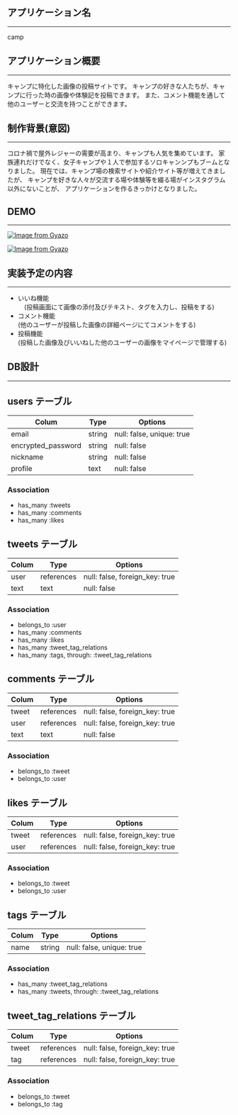 ## アプリケーション名
-------
camp

## アプリケーション概要
-------
キャンプに特化した画像の投稿サイトです。
キャンプの好きな人たちが、キャンプに行った時の画像や体験記を投稿できます。
また、コメント機能を通して他のユーザーと交流を持つことができます。

## 制作背景(意図)
-------
コロナ禍で屋外レジャーの需要が高まり、キャンプも人気を集めています。
家族連れだけでなく、女子キャンプや１人で参加するソロキャンンプもブームとなりました。
現在では、キャンプ場の検索サイトや紹介サイト等が増えてきましたが、
キャンプを好きな人々が交流する場や体験等を綴る場がインスタグラム以外にないことが、
アプリケーションを作るきっかけとなりました。

## DEMO
-------
[![Image from Gyazo](https://i.gyazo.com/23ea6e8d9040251ae00904a67dfe8f93.gif)](https://gyazo.com/23ea6e8d9040251ae00904a67dfe8f93)

[![Image from Gyazo](https://i.gyazo.com/8d4c86d3766210dd3013d10e09726e5b.gif)](https://gyazo.com/8d4c86d3766210dd3013d10e09726e5b)



## 実装予定の内容
-------
- いいね機能<br>
　(投稿画面にて画像の添付及びテキスト、タグを入力し、投稿をする)
- コメント機能<br>
(他のユーザーが投稿した画像の詳細ページにてコメントをする)
- 投稿機能<br>
(投稿した画像及びいいねした他のユーザーの画像をマイページで管理する)

## DB設計
-------



## users テーブル


| Colum              | Type   | Options                   |
| ------------------ | ------ | ------------------------- |  
| email              | string | null: false, unique: true |
| encrypted_password | string | null: false               |
| nickname           | string | null: false               |
| profile            | text   | null: false               |

### Association

- has_many :tweets
- has_many :comments
- has_many :likes


## tweets テーブル

| Colum              | Type       | Options                        |
| ------------------ | ---------- | ------------------------------ |  
| user               | references | null: false, foreign_key: true |
| text               | text       | null: false                    |

### Association

- belongs_to :user
- has_many :comments
- has_many :likes
- has_many :tweet_tag_relations
- has_many :tags, through: :tweet_tag_relations


## comments テーブル

| Colum              | Type       | Options                        |
| ------------------ | ---------- | ------------------------------ |  
| tweet              | references | null: false, foreign_key: true |
| user               | references | null: false, foreign_key: true |
| text               | text       | null: false                    |

### Association

- belongs_to :tweet
- belongs_to :user


## likes テーブル

| Colum              | Type       | Options                        |
| ------------------ | ---------- | ------------------------------ |  
| tweet              | references | null: false, foreign_key: true |
| user               | references | null: false, foreign_key: true |

### Association

- belongs_to :tweet
- belongs_to :user


## tags テーブル

| Colum              | Type       | Options                        |
| ------------------ | ---------- | ------------------------------ |  
| name               | string     | null: false, unique: true      |

### Association

- has_many :tweet_tag_relations
- has_many :tweets, through: :tweet_tag_relations


## tweet_tag_relations テーブル

| Colum              | Type       | Options                        |
| ------------------ | ---------- | ------------------------------ |  
| tweet              | references | null: false, foreign_key: true |
| tag                | references | null: false, foreign_key: true |

### Association

- belongs_to :tweet
- belongs_to :tag
